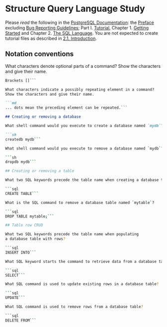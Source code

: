 # Structure Query Language Study

Please _read_ the following in the
[PostgreSQL Documentation](http://www.postgresql.org/docs/9.5/static/index.html):
the [Preface](http://www.postgresql.org/docs/9.5/static/preface.html) excluding
[Bug Reporting Guidelines](http://www.postgresql.org/docs/9.5/static/bug-reporting.html);
Part I. [Tutorial](http://www.postgresql.org/docs/9.5/static/tutorial.html),
Chapter 1. [Getting Started](http://www.postgresql.org/docs/9.5/static/tutorial-start.html)
and Chapter 2. [The SQL Language](http://www.postgresql.org/docs/9.5/static/tutorial-sql.html).
You are not expected to create tutorial files as described in [2.1. Introduction](http://www.postgresql.org/docs/9.5/static/tutorial-sql-intro.html).

## Notation conventions

What characters denote optional parts of a command?
Show the characters and give their name.

```md
Brackets []```

What characters indicate a possibly repeating element in a command?
Show the characters and give their name.

```md
... dots mean the preceding element can be repeated.```

## Creating or removing a database

What shell command would you execute to create a database named `mydb`?

```sh
createdb mydb```

What shell command would you execute to remove a database named `mydb`?

```sh
dropdb mydb```

## Creating or removing a table

What two SQL keywords precede the table name when creating a database table?

```sql
CREATE TABLE```

What is the SQL command to remove a database table named `mytable`?

```sql
DROP TABLE mytable;```

## Table row CRUD

What two SQL keywords precede the table name when populating
a database table with rows?

```sql
INSERT INTO```

What SQL keyword starts the command to retrieve data from a database table?

```sql
SELECT```

What SQL command is used to update existing rows in a database table?

```sql
UPDATE```

What SQL command is used to remove rows from a database table?

```sql
DELETE FROM```
